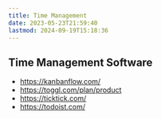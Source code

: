 ```yaml
---
title: Time Management
date: 2023-05-23T21:59:40
lastmod: 2024-09-19T15:18:36
---
```


## Time Management Software

- https://kanbanflow.com/
- https://toggl.com/plan/product
- https://ticktick.com/
- https://todoist.com/
